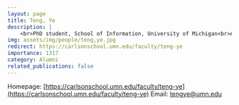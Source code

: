 ```yaml
---
layout: page
title: Teng, Ye
description: |
    <br>PhD student, School of Information, University of Michigan<br>Aug 2016 -- Apr 2021<br><span style='color:blue'>Assistant Professor, University of Minnesota, Twin Cities</span>
img: assets/img/people/teng,ye.jpg
redirect: https://carlsonschool.umn.edu/faculty/teng-ye
importance: 1317
category: Alumni
related_publications: false
---
```

Homepage: [https://carlsonschool.umn.edu/faculty/teng-ye](https://carlsonschool.umn.edu/faculty/teng-ye)
Email: [tengye@umn.edu](mailto:tengye@umn.edu)
